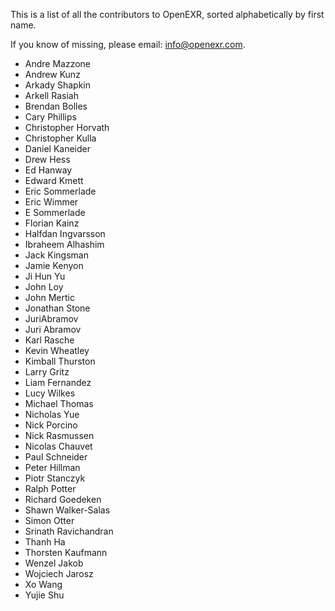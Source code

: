 This is a list of all the contributors to OpenEXR, sorted
alphabetically by first name.

If you know of missing, please email: info@openexr.com.

* Andre Mazzone
* Andrew Kunz
* Arkady Shapkin
* Arkell Rasiah
* Brendan Bolles
* Cary Phillips
* Christopher Horvath
* Christopher Kulla
* Daniel Kaneider
* Drew Hess
* Ed Hanway
* Edward Kmett
* Eric Sommerlade
* Eric Wimmer
* E Sommerlade
* Florian Kainz
* Halfdan Ingvarsson
* Ibraheem Alhashim
* Jack Kingsman
* Jamie Kenyon
* Ji Hun Yu
* John Loy
* John Mertic
* Jonathan Stone
* JuriAbramov
* Juri Abramov
* Karl Rasche
* Kevin Wheatley
* Kimball Thurston
* Larry Gritz
* Liam Fernandez
* Lucy Wilkes
* Michael Thomas
* Nicholas Yue
* Nick Porcino
* Nick Rasmussen
* Nicolas Chauvet
* Paul Schneider
* Peter Hillman
* Piotr Stanczyk
* Ralph Potter
* Richard Goedeken
* Shawn Walker-Salas
* Simon Otter
* Srinath Ravichandran
* Thanh Ha
* Thorsten Kaufmann
* Wenzel Jakob
* Wojciech Jarosz
* Xo Wang
* Yujie Shu
